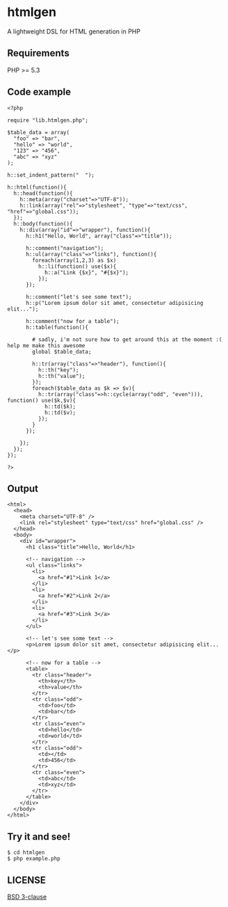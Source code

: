 # htmlgen

A lightweight DSL for HTML generation in PHP

## Requirements

PHP >= 5.3

## Code example

    <?php

    require "lib.htmlgen.php";

    $table_data = array(
      "foo" => "bar",
      "hello" => "world",
      "123" => "456",
      "abc" => "xyz"
    );

    h::set_indent_pattern("  ");

    h::html(function(){
      h::head(function(){
        h::meta(array("charset"=>"UTF-8"));
        h::link(array("rel"=>"stylesheet", "type"=>"text/css", "href"=>"global.css"));
      });
      h::body(function(){
        h::div(array("id"=>"wrapper"), function(){
          h::h1("Hello, World", array("class"=>"title"));

          h::comment("navigation");
          h::ul(array("class"=>"links"), function(){
            foreach(array(1,2,3) as $x)
              h::li(function() use($x){
                h::a("Link {$x}", "#{$x}");
              });
          });

          h::comment("let's see some text");
          h::p("Lorem ipsum dolor sit amet, consectetur adipisicing elit...");

          h::comment("now for a table");
          h::table(function(){

            # sadly, i'm not sure how to get around this at the moment :(  help me make this awesome
            global $table_data;

            h::tr(array("class"=>"header"), function(){
              h::th("key");
              h::th("value");
            });
            foreach($table_data as $k => $v){
              h::tr(array("class"=>h::cycle(array("odd", "even"))), function() use($k,$v){
                h::td($k);
                h::td($v);
              });
            }
          });

        });
      });
    });

    ?>
    

## Output

    <html>
      <head>
        <meta charset="UTF-8" />
        <link rel="stylesheet" type="text/css" href="global.css" />
      </head>
      <body>
        <div id="wrapper">
          <h1 class="title">Hello, World</h1>

          <!-- navigation -->
          <ul class="links">
            <li>
              <a href="#1">Link 1</a>
            </li>
            <li>
              <a href="#2">Link 2</a>
            </li>
            <li>
              <a href="#3">Link 3</a>
            </li>
          </ul>

          <!-- let's see some text -->
          <p>Lorem ipsum dolor sit amet, consectetur adipisicing elit...</p>

          <!-- now for a table -->
          <table>
            <tr class="header">
              <th>key</th>
              <th>value</th>
            </tr>
            <tr class="odd">
              <td>foo</td>
              <td>bar</td>
            </tr>
            <tr class="even">
              <td>hello</td>
              <td>world</td>
            </tr>
            <tr class="odd">
              <td></td>
              <td>456</td>
            </tr>
            <tr class="even">
              <td>abc</td>
              <td>xyz</td>
            </tr>
          </table>
        </div>
      </body>
    </html>
    

## Try it and see!

    $ cd htmlgen
    $ php example.php


## LICENSE

[BSD 3-clause](https://github.com/naomik/htmlgen/blob/master/LICENSE)
